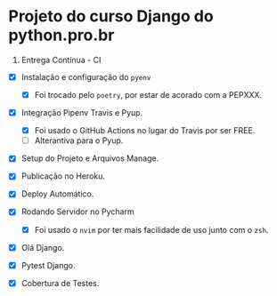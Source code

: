 # Projeto do curso Django do python.pro.br

1. Entrega Contínua - CI

- [x] Instalação e configuração do `pyenv`
    - [x] Foi trocado pelo `poetry`, por estar de acorado com a PEPXXX.

- [x] Integração Pipenv Travis e Pyup.
    - [x] Foi usado o GitHub Actions no lugar do Travis por ser FREE.
    - [ ] Alterantiva para o Pyup.

- [x] Setup do Projeto e Arquivos Manage.

- [x] Publicação no Heroku.

- [x] Deploy Automático.

- [x] Rodando Servidor no Pycharm
    - [x] Foi usado o `nvim` por ter mais facilidade de uso junto com o `zsh`.

- [x] Olá Django.

- [x] Pytest Django.

- [x] Cobertura de Testes.
